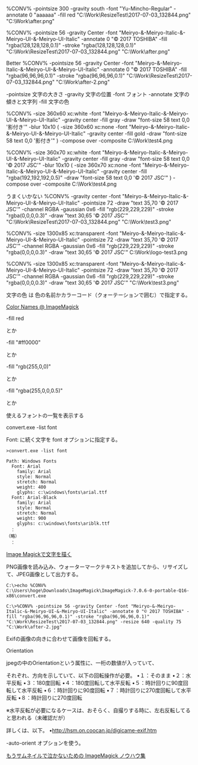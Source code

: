 ﻿%CONV% -pointsize 300 -gravity south -font "Yu-Mincho-Regular" -annotate 0 "aaaaaa" -fill red "C:\Work\ResizeTest\2017-07-03_132844.png" "C:\Work\after.png"

%CONV% -pointsize 56 -gravity Center -font "Meiryo-&-Meiryo-Italic-&-Meiryo-UI-&-Meiryo-UI-Italic" -annotate 0 "© 2017 TOSHIBA" -fill "rgba(128,128,128,0.1)" -stroke "rgba(128,128,128,0.1)" "C:\Work\ResizeTest\2017-07-03_132844.png" "C:\Work\after.png"

Better
%CONV% -pointsize 56 -gravity Center -font "Meiryo-&-Meiryo-Italic-&-Meiryo-UI-&-Meiryo-UI-Italic" -annotate 0 "© 2017 TOSHIBA" -fill "rgba(96,96,96,0.1)" -stroke "rgba(96,96,96,0.1)" "C:\Work\ResizeTest\2017-07-03_132844.png" "C:\Work\after-2.png"


-pointsize	文字の大きさ
-gravity	文字の位置
-font		フォント
-annotate	文字の傾きと文字列
-fill		文字の色

%CONV% -size 360x60 xc:white -font "Meiryo-&-Meiryo-Italic-&-Meiryo-UI-&-Meiryo-UI-Italic" -gravity center -fill gray -draw "font-size 58 text 0,0 '影付き'" -blur 10x10 ( -size 360x60 xc:none -font "Meiryo-&-Meiryo-Italic-&-Meiryo-UI-&-Meiryo-UI-Italic" -gravity center -fill gold -draw "font-size 58 text 0,0 '影付き'" ) -compose over -composite C:\Work\test4.png

%CONV% -size 360x70 xc:white -font "Meiryo-&-Meiryo-Italic-&-Meiryo-UI-&-Meiryo-UI-Italic" -gravity center -fill gray -draw "font-size 58 text 0,0 '© 2017 JSC'" -blur 10x10 ( -size 360x70 xc:none -font "Meiryo-&-Meiryo-Italic-&-Meiryo-UI-&-Meiryo-UI-Italic" -gravity center -fill "rgba(192,192,192,0.5)" -draw "font-size 58 text 0,0 '© 2017 JSC'" ) -compose over -composite C:\Work\test4.png


うまくいかない
%CONV% -gravity center -font "Meiryo-&-Meiryo-Italic-&-Meiryo-UI-&-Meiryo-UI-Italic" -pointsize 72 -draw "text 35,70 '© 2017 JSC'" -channel RGBA -gaussian 0x6 -fill "rgb(229,229,229)" -stroke "rgba(0,0,0,0.3)" -draw "text 30,65 '© 2017 JSC'" "C:\Work\ResizeTest\2017-07-03_132844.png" "C:\Work\test3.png"


%CONV% -size 1300x85 xc:transparent -font "Meiryo-&-Meiryo-Italic-&-Meiryo-UI-&-Meiryo-UI-Italic" -pointsize 72 -draw "text 35,70 '© 2017 JSC'" -channel RGBA -gaussian 0x6 -fill "rgb(229,229,229)" -stroke "rgba(0,0,0,0.3)" -draw "text 30,65 '© 2017 JSC'" C:\Work\logo-test3.png


%CONV%
	-size 1300x85 
	xc:transparent 
	-font "Meiryo-&-Meiryo-Italic-&-Meiryo-UI-&-Meiryo-UI-Italic" 
	-pointsize 72 
	-draw "text 35,70 '© 2017 JSC'" 
	-channel RGBA 
	-gaussian 0x6 
	-fill "rgb(229,229,229)" 
	-stroke "rgba(0,0,0,0.3)" 
	-draw "text 30,65 '© 2017 JSC'" 
	"C:\Work\test3.png"



文字の色
は
色の名前かカラーコード（クォーテーションで囲む）で指定する。

[Color Names @ ImageMagick](http://www.imagemagick.org/script/color.php)

-fill red

とか

-fill "#ff0000"

とか

-fill "rgb(255,0,0)"

とか

-fill "rgba(255,0,0,0.5)"

とか



使えるフォントの一覧を表示する

convert.exe -list font

Font: に続く文字を font オプションに指定する。

```
>convert.exe -list font

Path: Windows Fonts
  Font: Arial
    family: Arial
    style: Normal
    stretch: Normal
    weight: 400
    glyphs: c:\windows\fonts\arial.ttf
  Font: Arial-Black
    family: Arial
    style: Normal
    stretch: Normal
    weight: 900
    glyphs: c:\windows\fonts\ariblk.ttf
　：
（略）
　：
```



[Image Magickで文字を描く](http://blog.livedoor.jp/leaf_hiro/archives/51526900.html)


PNG画像を読み込み、ウォーターマークテキストを追加してから、リサイズして、JPEG画像として出力する。

```
C:\>echo %CONV%
C:\Users\hoge\Downloads\ImageMagick\ImageMagick-7.0.6-0-portable-Q16-x86\convert.exe

C:\>%CONV% -pointsize 56 -gravity Center -font "Meiryo-&-Meiryo-Italic-&-Meiryo-UI-&-Meiryo-UI-Italic" -annotate 0 "© 2017 TOSHIBA" -fill "rgba(96,96,96,0.1)" -stroke "rgba(96,96,96,0.1)" "C:\Work\ResizeTest\2017-07-03_132844.png" -resize 640 -quality 75 "C:\Work\after-2.jpg"
```

Exifの画像の向きに合わせて画像を回転する。

Orientation

jpegの中のOrientationという属性に、一桁の数値が入っていて、

それぞれ、方向を示していて、以下の回転操作が必要。
•１：そのまま
•２：水平反転
•３：180度回転
•４：180度回転して水平反転
•５：時計回りに90度回転して水平反転
•６：時計回りに90度回転
•７：時計回りに270度回転して水平反転
•８：時計回りに270度回転

※水平反転が必要になるケースは、おそらく、自撮りする時に、左右反転してると思われる（未確認だが）

詳しくは、以下。
•http://hsm.on.coocan.jp/digicame-exif.htm


-auto-orient オプションを使う。

[もうサムネイルで泣かないための ImageMagick ノウハウ集](http://blog.cybozu.io/entry/2016/01/06/080000)

